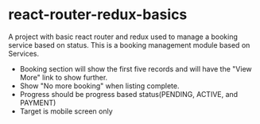 # react-router-redux-basics
A project with basic react router and redux used to manage a booking service based on status.
This is a booking management module based on Services.
* Booking section will show the first five records and will have the "View More" link to show further.
* Show "No more booking" when listing complete.
* Progress should be progress based status(PENDING, ACTIVE, and PAYMENT)
* Target is mobile screen only
